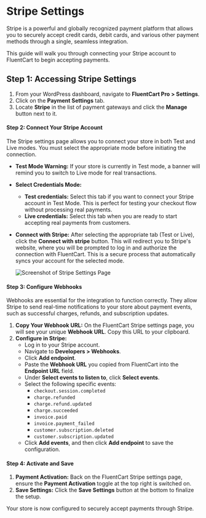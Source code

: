 # Stripe Settings

Stripe is a powerful and globally recognized payment platform that allows you to securely accept credit cards, debit cards, and various other payment methods through a single, seamless integration.

This guide will walk you through connecting your Stripe account to FluentCart to begin accepting payments.

## Step 1: Accessing Stripe Settings

1.  From your WordPress dashboard, navigate to **FluentCart Pro > Settings**.
2.  Click on the **Payment Settings** tab.
3.  Locate **Stripe** in the list of payment gateways and click the **Manage** button next to it.

#### Step 2: Connect Your Stripe Account

The Stripe settings page allows you to connect your store in both Test and Live modes. You must select the appropriate mode before initiating the connection.

* **Test Mode Warning:** If your store is currently in Test mode, a banner will remind you to switch to Live mode for real transactions.

* **Select Credentials Mode:**
    * **Test credentials:** Select this tab if you want to connect your Stripe account in Test Mode. This is perfect for testing your checkout flow without processing real payments.
    * **Live credentials:** Select this tab when you are ready to start accepting real payments from customers.

* **Connect with Stripe:** After selecting the appropriate tab (Test or Live), click the **Connect with stripe** button. This will redirect you to Stripe's website, where you will be prompted to log in and authorize the connection with FluentCart. This is a secure process that automatically syncs your account for the selected mode.


    ![Screenshot of Stripe Settings Page](/images/payments-checkout/stripe-settings.png)

#### Step 3: Configure Webhooks

Webhooks are essential for the integration to function correctly. They allow Stripe to send real-time notifications to your store about payment events, such as successful charges, refunds, and subscription updates.

1.  **Copy Your Webhook URL:** On the FluentCart Stripe settings page, you will see your unique **Webhook URL**. Copy this URL to your clipboard.
2.  **Configure in Stripe:**
    * Log in to your Stripe account.
    * Navigate to **Developers > Webhooks**.
    * Click **Add endpoint**.
    * Paste the **Webhook URL** you copied from FluentCart into the **Endpoint URL** field.
    * Under **Select events to listen to**, click **Select events**.
    * Select the following specific events:
        * `checkout.session.completed`
        * `charge.refunded`
        * `charge.refund.updated`
        * `charge.succeeded`
        * `invoice.paid`
        * `invoice.payment_failed`
        * `customer.subscription.deleted`
        * `customer.subscription.updated`
    * Click **Add events**, and then click **Add endpoint** to save the configuration.

#### Step 4: Activate and Save

1.  **Payment Activation:** Back on the FluentCart Stripe settings page, ensure the **Payment Activation** toggle at the top right is switched on.
2.  **Save Settings:** Click the **Save Settings** button at the bottom to finalize the setup.

Your store is now configured to securely accept payments through Stripe.